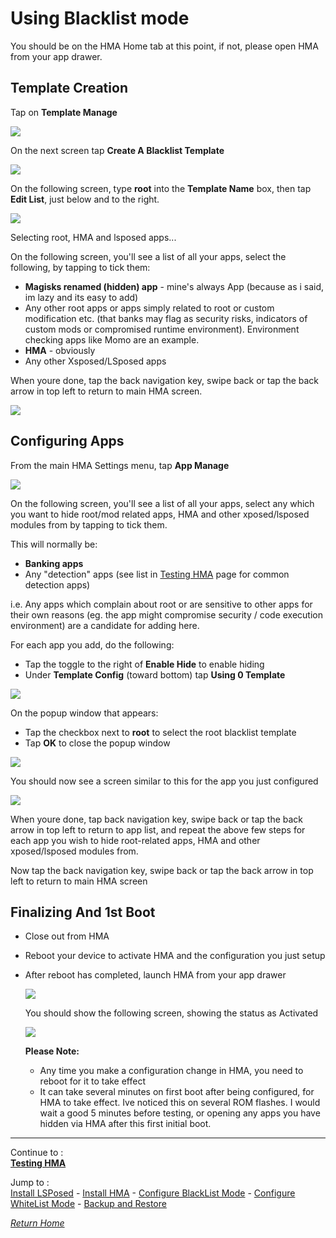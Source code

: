 # Using Blacklist mode

You should be on the HMA Home tab at this point, if not, please open HMA from your app drawer.

## Template Creation

Tap on **Template Manage**

![](image/HMA04.jpg?raw=true)

On the next screen tap **Create A Blacklist Template**

![](image/HMA05.jpg?raw=true)

On the following screen, type **root** into the **Template Name** box, then tap **Edit List**, just below and to the right.

![](image/HMA06.jpg?raw=true)

Selecting root, HMA and lsposed apps...

On the following screen, you'll see a list of all your apps, select the following, by tapping to tick them:

- **Magisks renamed (hidden) app** - mine's always App (because as i said, im lazy and its easy to add)
- Any other root apps or apps simply related to root or custom modification etc. (that banks may flag as security risks, indicators of custom mods or compromised runtime environment). Environment checking apps like Momo are an example. 
- **HMA** - obviously
- Any other Xsposed/LSposed apps

When youre done, tap the back navigation key, swipe back or tap the back arrow in top left to return to main HMA screen.

![](image/HMA07.jpg?raw=true)

## Configuring Apps

From the main HMA Settings menu, tap **App Manage**

![](image/HMA08.jpg?raw=true)

On the following screen, you'll see a list of all your apps, select any which you want to hide root/mod related apps, HMA and other xposed/lsposed modules from by tapping to tick them.

  This will normally be:
  
  - **Banking apps**
  - Any "detection" apps (see list in [Testing HMA](TestHMA.md) page for common detection apps)

  i.e. Any apps which complain about root or are sensitive to other apps for their own reasons (eg. the app might compromise security / code execution environment) are a candidate for adding here.

  For each app you add, do the following:
   
  - Tap the toggle to the right of **Enable Hide** to enable hiding
  - Under **Template Config** (toward bottom) tap **Using 0 Template**

  ![](image/HMA09.jpg?raw=true)

  On the popup window that appears:

  - Tap the checkbox next to **root** to select the root blacklist template
  - Tap **OK** to close the popup window
   
  ![](image/HMA10.jpg?raw=true)

  You should now see a screen similar to this for the app you just configured

  ![](image/HMA11.jpg?raw=true)

  When youre done, tap back navigation key, swipe back or tap the back arrow in top left to return to app list, and repeat the above few steps for each app you wish to hide root-related apps, HMA and other xposed/lsposed modules from.

  Now tap the back navigation key, swipe back or tap the back arrow in top left to return to main HMA screen
   
## Finalizing And 1st Boot

- Close out from HMA
- Reboot your device to activate HMA and the configuration you just setup
- After reboot has completed, launch HMA from your app drawer

  ![](image/HMA12.jpg?raw=true)

  You should show the following screen, showing the status as Activated

  ![](image/HMA13.jpg?raw=true)

  **Please Note:** 
  - Any time you make a configuration change in HMA, you need to reboot for it to take effect
  - It can take several minutes on first boot after being configured, for HMA to take effect. Ive noticed this on several ROM flashes. I would wait a good 5 minutes before testing, or opening any apps you have hidden via HMA after this first initial boot.

---

Continue to :<br>
[<b>Testing HMA</b>](TestHMA.md)<br>

Jump to :<br>
[Install LSPosed] - [Install HMA] - [Configure BlackList Mode] - [Configure WhiteList Mode] - [Backup and Restore]<br>

[<i>Return Home</i>](README.md)

<!--List of page links-->
[HMA Home]: README.md
[Install LSPosed]: Install-LSPosed.md
[Install HMA]: Install.md
[Compare HMA Blacklist vs Whitelist Methods]: BlacklistvsWhitelist.md
[Configure BlackList Mode]: BlackList.md
[Configure WhiteList Mode]: WhiteList.md
[Test HMA]: TestHMA.md
[Backup and Restore]: BackupAndRestore.md
[Known Issues]: KnownIssues.md

[Magisk Pages]: MagiskTOC.md
[Magisk USNF]: Magisk-SafetyNet-Fix.md
[PlayIntegrity]: Integrity-Check.md
[MagiskHide]: Magisk-Hide.md
